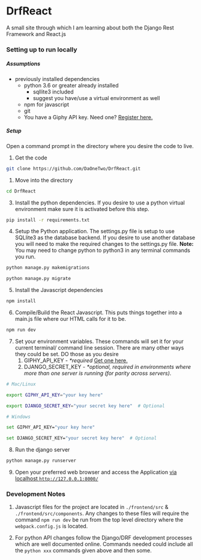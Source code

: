 # DrfReact

A small site through which I am learning about both the Django Rest
Framework and React.js

### Setting up to run locally

##### Assumptions
* previously installed dependencies
  * python 3.6 or greater already installed
    * sqllite3 included
    * suggest you have/use a virtual environment as well
  * npm for javascript
  * git
  * You have a Giphy API key. Need one? [Register here.](https://developers.giphy.com/)

##### Setup

Open a command prompt in the directory where you desire the code to
live.

1. Get the code
```bash
git clone https://github.com/DaOneTwo/DrfReact.git
```

1. Move into the directory
```bash
cd DrfReact
```

3. Install the python dependencies. If you desire to use a python
   virtual environment make sure it is activated before this step.
```bash
pip install -r requirements.txt
```

4. Setup the Python application. The settings.py file is setup to use
   SQLlite3 as the database backend. If you desire to use another
   database you will need to make the required changes to the
   settings.py file. **Note:** You may need to change python to python3
   in any terminal commands you run.
```bash
python manage.py makemigrations

python manage.py migrate
```

5. Install the Javascript dependencies
```bash
npm install
```

6. Compile/Build the React Javascript. This puts things together into a
   main.js file where our HTML calls for it to be.
```bash
npm run dev
```

7. Set your environment variables. These commands will set it for your
   current terminal/ command line session. There are many other ways
   they could be set. DO those as you desire
   1. GIPHY_API_KEY - _*required_
      [Get one here.](https://developers.giphy.com/)
   2. DJANGO_SECRET_KEY - _*optional, required in environments where
      more than one server is running (for parity across servers)_.
```bash
# Mac/Linux

export GIPHY_API_KEY="your key here"

export DJANGO_SECRET_KEY="your secret key here"  # Optional

# Windows

set GIPHY_API_KEY="your key here"

set DJANGO_SECRET_KEY="your secret key here"  # Optional
```

8. Run the django server
```bash
python manage.py runserver
```

9. Open your preferred web browser and access the Application
   [via localhost `http://127.0.0.1:8000/`](http://127.0.0.1:8000/)


### Development Notes

1. Javascript files for the project are located in `./frontend/src` &
   `./frontend/src/components`. Any changes to these files will require
   the command `npm run dev` be run from the top level directory where
   the `webpack.config.js` is located.

2. For python API changes follow the Django/DRF development processes
   which are well documented online. Commands needed could include all
   the `python xxx` commands given above and then some.


